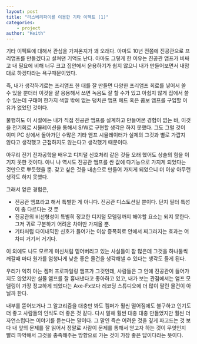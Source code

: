 ```yaml
---
layout: post
title: "라스베리파이를 이용한 기타 이펙트 (1)"
categories:
    - project
author: "Keith"
---
```


기타 이펙트에 대해서 관심을 가져온지가 꽤 오래다. 아마도 10년 전쯤에 진공관으로 프리앰프를 만들겠다고 설쳐댄 기억도 난다. 아마도 그렇게 한 이유는 진공관 앰프가 비싸고 내 필요에 비해 너무 크고 집안에서 운용하기가 쉽지 않으니 내가 만들어보면서 내맘대로 하겠다라는 욕구때문이었다. 

즉, 내가 생각하기로는 프리앰프 한 대를 잘 만들면 다양한 프리앰프 회로를 넣어서 쓸 수 있을 뿐더러 이것을 잘 응용해서 쓰면 녹음도 잘 할 수가 있고 아쉽지 않게 집에서 쓸 수 있는데 구태여 한가지 색깔 밖에 없는 덩치큰 앰프 헤드 혹은 콤보 앰프를 구입할 이유가 없었던 것이다.

불행히도 이 시절에는 내가 직접 진공관 앰프를 설계하고 만들어본 경험이 없는 바, 이것을 전기회로 시뮬레이션을 통해서 S/W로 구현할 생각은 하지 못했다. 그도 그럴 것이 이미 PC 상에서 돌아가던 수많은 기타 앰프 시뮬레이터가 실제의 그것과 별로 가깝지 않다고 생각했고 근접하지도 않는다고 생각했기 때문이다.

아무리 전기 전자공학을 배우고 디지털 신호처리 같은 것들 오래 했어도 상술의 힘을 이기지 못한 것이다. 아니 나 역시도 진공관 앰프를 싼 값에 다기능으로 가지게 되었다는 것만으로 뿌듯했을 뿐. 갖고 싶은 것을 내손으로 만들어 가지게 되었으니 더 이상 아무런 생각도 하지 못했다.

그래서 얻은 경험은,
- 진공관 앰프라고 해서 특별한 게 아니다. 진공관 디스토션일 뿐이다. 단지 필터 특성이 좀 다르다는 것 뿐
- 진공관의 비선형성이 특별히 정교한 디지털 모델링까지 해야할 요소는 되지 못한다. 그저 귀로 구분하기 어려운 차이만 가져올 뿐. 
- 기타처럼 다이내믹한 신호가 들어가는 이상 증폭회로 안에서 찌그러지는 효과는 어차피 거기서 거기다. 

이 외에도 나도 모르게 미신처럼 믿어버리고 있는 사실들이 참 많은데 그것을 하나둘씩 깨갈때 마다 원가를 엄청나게 낮춘 좋은 물건을 생각해낼 수 있다는 생각도 들게 된다.

우리가 익히 아는 켐퍼 프로파일링 앰프가 그것인데, 사람들은 그 안에 진공관이 들어가지도 않았지만 실물 앰프를 잘 흉내낸다고 좋아하고 있고, 내가 보는 관점에서는 앰프 모델링이 가장 정교하게 되었다는 Axe-Fx보다 레코딩 스튜디오에 더 많이 팔린 물건이 아닐까 한다.

내부를 뜯어보거나 그 알고리즘을 대충만 봐도 켐퍼가 훨씬 떨어짐에도 불구하고 인기도 더 좋고 사람들의 인식도 더 좋은 것 같다. 다시 말해 훨씬 대충 대충 만들었지만 훨씬 더 자연스럽다는 이야기를 듣는다는 말이다. 그 말인 즉슨 어려운 것을 깊게 파고드는 것 보다 내 앞의 문제를 잘 읽어서 정말로 사람이 문제를 통해서 얻고자 하는 것이 무엇인지 빨리 파악해서 그것을 충족해주는 방향으로 가는 것이 가장 좋은 답이다라는 뜻이다.
